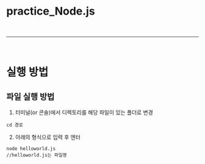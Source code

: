 # practice_Node.js

<br>

---

<br>

# 실행 방법

## 파일 실행 방법

1. 터미널(or 콘솔)에서 디렉토리를 해당 파일이 있는 폴더로 변경
```
cd 경로
```
2. 아래의 형식으로 입력 후 엔터

```
node helloworld.js
//helloworld.js는 파일명
```